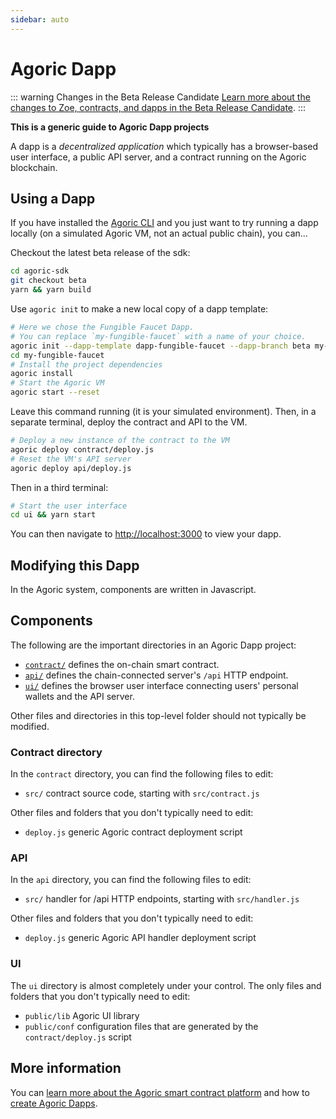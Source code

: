 ```yaml
---
sidebar: auto
---
```

# Agoric Dapp

::: warning Changes in the Beta Release Candidate
[Learn more about the changes to Zoe, contracts, and dapps in the
Beta Release Candidate](../getting-started/beta.md).
:::

**This is a generic guide to Agoric Dapp projects**

A dapp is a *decentralized application* which typically has a browser-based user interface, a public API server, and a contract running on the Agoric blockchain.

## Using a Dapp

If you have installed the [Agoric CLI](../getting-started/before-using-agoric.md) and you just want to try running a dapp locally (on a simulated Agoric VM, not an actual public chain), you can...

Checkout the latest beta release of the sdk:
```sh
cd agoric-sdk
git checkout beta
yarn && yarn build
```

Use `agoric init` to make a new local copy of a dapp template:
```sh
# Here we chose the Fungible Faucet Dapp.
# You can replace `my-fungible-faucet` with a name of your choice.
agoric init --dapp-template dapp-fungible-faucet --dapp-branch beta my-fungible-faucet
cd my-fungible-faucet
# Install the project dependencies
agoric install
# Start the Agoric VM
agoric start --reset
```

Leave this command running (it is your simulated environment).  Then,
in a separate terminal, deploy the contract and API to the VM.

```sh secondary style2
# Deploy a new instance of the contract to the VM
agoric deploy contract/deploy.js
# Reset the VM's API server
agoric deploy api/deploy.js
```

Then in a third terminal:

```sh secondary style3
# Start the user interface
cd ui && yarn start
```

You can then navigate to [http://localhost:3000](http://localhost:3000) to view your dapp.

## Modifying this Dapp

In the Agoric system, components are written in Javascript.

## Components

The following are the important directories in an Agoric Dapp project:

- [`contract/`](#contract-directory) defines the on-chain smart contract.
- [`api/`](#api) defines the chain-connected server's `/api` HTTP endpoint.
- [`ui/`](#ui) defines the browser user interface connecting users' personal wallets and the API server.

Other files and directories in this top-level folder should not typically be modified.

### Contract directory

In the `contract` directory, you can find the following files to edit:

- `src/` contract source code, starting with `src/contract.js`

Other files and folders that you don't typically need to edit:

- `deploy.js` generic Agoric contract deployment script

### API

In the `api` directory, you can find the following files to edit:

- `src/` handler for /api HTTP endpoints, starting with `src/handler.js`

Other files and folders that you don't typically need to edit:

- `deploy.js` generic Agoric API handler deployment script

### UI

The `ui` directory is almost completely under your control.  The only files and folders that you don't typically need to edit:

- `public/lib` Agoric UI library
- `public/conf` configuration files that are generated by the `contract/deploy.js` script

## More information

You can [learn more about the Agoric smart contract platform](https://agoric.com) and how to [create Agoric Dapps](../getting-started).
